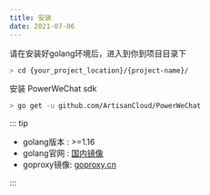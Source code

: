```yaml
---
title: 安装
date: 2021-07-06
---
```



请在安装好golang环境后，进入到你到项目目录下

``` bash
> cd {your_project_location}/{project-name}/
```

安装 PowerWeChat sdk

``` bash
> go get -u github.com/ArtisanCloud/PowerWeChat
```


::: tip

* golang版本 :  >=1.16
* golang官网 :  [国内镜像](https://golang.google.cn/dl/)
* goproxy镜像:  [goproxy.cn](https://goproxy.cn/)

:::